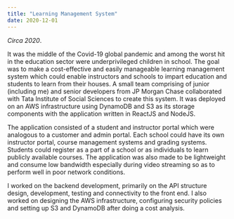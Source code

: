 ```yaml
---
title: "Learning Management System"
date: 2020-12-01
---
```


_Circa 2020_.

It was the middle of the Covid-19 global pandemic and among the worst hit in the education sector were underprivileged children in school. The goal was to make a cost-effective and easily manageable learning management system which could enable instructors and schools to impart education and students to learn from their houses. A small team comprising of junior (including me) and senior developers from JP Morgan Chase collaborated with Tata Institute of Social Sciences to create this system. It was deployed on an AWS infrastructure using DynamoDB and S3 as its storage components with the application written in ReactJS and NodeJS.

The application consisted of a student and instructor portal which were analogous to a customer and admin portal. Each school could have its own instructor portal, course management systems and grading systems. Students could register as a part of a school or as individuals to learn publicly available courses. The application was also made to be lightweight and consume low bandwidth especially during video streaming so as to perform well in poor network conditions.

I worked on the backend development, primarily on the API structure design, development, testing and connectivity to the front end. I also worked on designing the AWS infrastructure, configuring security policies and setting up S3 and DynamoDB after doing a cost analysis.
